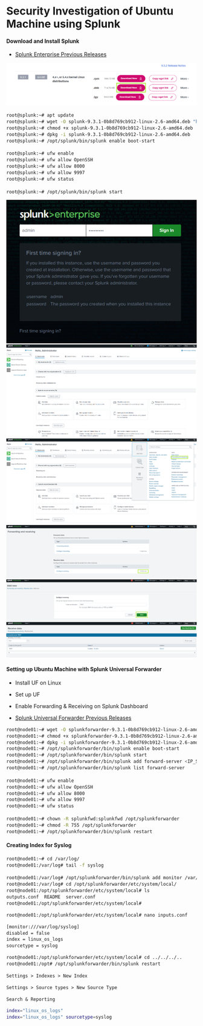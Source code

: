 # Security Investigation of Ubuntu Machine using Splunk

#### Download and Install Splunk

- [Splunk Enterprise Previous Releases](https://www.splunk.com/en_us/download/previous-releases.html?locale=en_us)

![Enterprise](/assets/splunk_linux_01.png)

```sh
root@splunk:~# apt update
root@splunk:~# wget -O splunk-9.3.1-0b8d769cb912-linux-2.6-amd64.deb "https://download.splunk.com/products/splunk/releases/9.3.1/linux/splunk-9.3.1-0b8d769cb912-linux-2.6-amd64.deb"
root@splunk:~# chmod +x splunk-9.3.1-0b8d769cb912-linux-2.6-amd64.deb
root@splunk:~# dpkg -i splunk-9.3.1-0b8d769cb912-linux-2.6-amd64.deb
root@splunk:~# /opt/splunk/bin/splunk enable boot-start

root@splunk:~# ufw enable
root@splunk:~# ufw allow OpenSSH
root@splunk:~# ufw allow 8000
root@splunk:~# ufw allow 9997
root@splunk:~# ufw status

root@splunk:~# /opt/splunk/bin/splunk start
```

![Enterprise](/assets/splunk_linux_02.png)
![Enterprise](/assets/splunk_linux_03.png)
![Enterprise](/assets/splunk_linux_04.png)
![Enterprise](/assets/splunk_linux_05.png)
![Enterprise](/assets/splunk_linux_06.png)
![Enterprise](/assets/splunk_linux_07.png)

#### Setting up Ubuntu Machine with Splunk Universal Forwarder

- Install UF on Linux
- Set up UF
- Enable Forwarding & Receiving on Splunk Dashboard

- [Splunk Universal Forwarder Previous Releases](https://www.splunk.com/en_us/download/previous-releases-universal-forwarder.html)

```sh
root@node01:~# wget -O splunkforwarder-9.3.1-0b8d769cb912-linux-2.6-amd64.deb "https://download.splunk.com/products/universalforwarder/releases/9.3.1/linux/splunkforwarder-9.3.1-0b8d769cb912-linux-2.6-amd64.deb"
root@node01:~# chmod +x splunkforwarder-9.3.1-0b8d769cb912-linux-2.6-amd64.deb
root@node01:~# dpkg -i splunkforwarder-9.3.1-0b8d769cb912-linux-2.6-amd64.deb
root@node01:~# /opt/splunkforwarder/bin/splunk enable boot-start
root@node01:~# /opt/splunkforwarder/bin/splunk start
root@node01:~# /opt/splunkforwarder/bin/splunk add forward-server <IP_Splunk_Entreprise>:9997 -auth admin:Admin@123
root@node01:~# /opt/splunkforwarder/bin/splunk list forward-server

root@node01:~# ufw enable
root@node01:~# ufw allow OpenSSH
root@node01:~# ufw allow 8000
root@node01:~# ufw allow 9997
root@node01:~# ufw status

root@node01:~# chown -R splunkfwd:splunkfwd /opt/splunkforwarder
root@node01:~# chmod -R 755 /opt/splunkforwarder
root@node01:~# /opt/splunkforwarder/bin/splunk restart
```

#### Creating Index for Syslog

```sh
root@node01:~# cd /var/log/
root@node01:/var/log# tail -f syslog

root@node01:/var/log# /opt/splunkforwarder/bin/splunk add monitor /var/log/syslog
root@node01:/var/log# cd /opt/splunkforwarder/etc/system/local/
root@node01:/opt/splunkforwarder/etc/system/local# ls
outputs.conf  README  server.conf
root@node01:/opt/splunkforwarder/etc/system/local#
```

```sh
root@node01:/opt/splunkforwarder/etc/system/local# nano inputs.conf
```

```sh
[monitor:///var/log/syslog]
disabled = false
index = linux_os_logs
sourcetype = syslog
```

```sh
root@node01:/opt/splunkforwarder/etc/system/local# cd ../../../..
root@node01:/opt# /opt/splunkforwarder/bin/splunk restart
```

`Settings > Indexes > New Index`

`Settings > Source types > New Source Type`

`Search & Reporting`

```sh
index="linux_os_logs"
index="linux_os_logs" sourcetype=syslog
```
